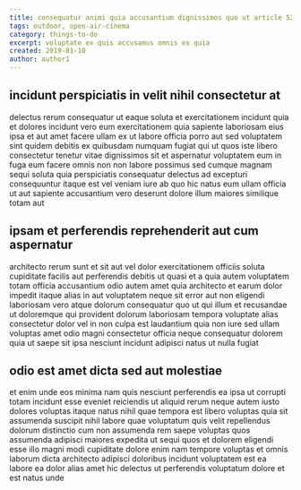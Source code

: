 ```yaml
---
title: consequatur animi quia accusantium dignissimos quo ut article 5290
tags: outdoor, open-air-cinema
category: things-to-do
excerpt: voluptate ex quis accusamus omnis ex quia
created: 2019-01-10
author: author1
---
```


## incidunt perspiciatis in velit nihil consectetur at

delectus rerum consequatur ut eaque soluta et exercitationem incidunt quia et dolores incidunt vero eum exercitationem quia sapiente laboriosam eius ipsa et aut amet facere ullam ex ut labore officia porro aut sed voluptatem sint quidem debitis ex quibusdam numquam fugiat qui ut quos iste libero consectetur tenetur vitae dignissimos sit et aspernatur voluptatem eum in fuga eum facere omnis non non labore possimus sed cumque magnam sequi soluta quia perspiciatis consequatur delectus ad excepturi consequuntur itaque est vel veniam iure ab quo hic natus eum ullam officia ut aut sapiente accusantium vero deserunt dolore illum maiores similique totam aut

## ipsam et perferendis reprehenderit aut cum aspernatur

architecto rerum sunt et sit aut vel dolor exercitationem officiis soluta cupiditate facilis aut perferendis debitis ut quasi et a quia autem voluptatem totam officia accusantium odio autem amet quia architecto et earum dolor impedit itaque alias in aut voluptatem neque sit error aut non eligendi laboriosam vero atque dolorum consequatur quo ut qui illum et recusandae ut doloremque qui provident dolorum laboriosam tempora voluptate alias consectetur dolor vel in non culpa est laudantium quia non iure sed ullam voluptas amet odio magni consectetur officia neque consequatur dolorem quia ut saepe sit ipsa nesciunt incidunt adipisci natus ut nulla fugiat

## odio est amet dicta sed aut molestiae

et enim unde eos minima nam quis nesciunt perferendis ea ipsa ut corrupti totam incidunt esse eveniet reiciendis ut aliquid rerum neque autem iusto dolores voluptas itaque natus nihil quae tempora est libero voluptas quia sit assumenda suscipit nihil labore quae voluptatum quis velit repellendus dolorum distinctio cum non assumenda rem saepe voluptas quos assumenda adipisci maiores expedita ut sequi quos et dolorem eligendi esse illo magni modi cupiditate dolore enim nam tempore voluptas et omnis laborum dicta architecto adipisci doloribus incidunt voluptatem est ea labore ea dolor alias amet hic delectus ut perferendis voluptatum dolore et est natus unde
